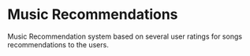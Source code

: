 # Music Recommendations
Music Recommendation system based on several user ratings for songs recommendations to the users.


